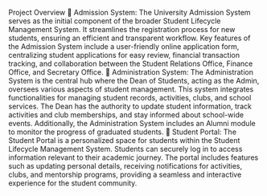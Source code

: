 Project Overview
	Admission System:
The University Admission System serves as the initial component of the broader Student Lifecycle Management System. It streamlines the registration process for new students, ensuring an efficient and transparent workflow. Key features of the Admission System include a user-friendly online application form, centralizing student applications for easy review, financial transaction tracking, and collaboration between the Student Relations Office, Finance Office, and Secretary Office.
	Administration System:
The Administration System is the central hub where the Dean of Students, acting as the Admin, oversees various aspects of student management. This system integrates functionalities for managing student records, activities, clubs, and school services. The Dean has the authority to update student information, track activities and club memberships, and stay informed about school-wide events. Additionally, the Administration System includes an Alumni module to monitor the progress of graduated students.
	Student Portal:
The Student Portal is a personalized space for students within the Student Lifecycle Management System. Students can securely log in to access information relevant to their academic journey. The portal includes features such as updating personal details, receiving notifications for activities, clubs, and mentorship programs, providing a seamless and interactive experience for the student community.
